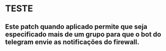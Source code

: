# TESTE

## Este patch quando aplicado permite que seja especificado mais de um grupo para que o bot do telegram envie as notificações do firewall.

